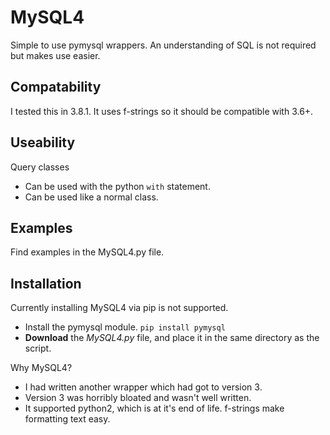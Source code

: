 # MySQL4
Simple to use pymysql wrappers. An understanding of SQL is not required but makes use easier.

## Compatability
I tested this in 3.8.1. It uses f-strings so it should be compatible with 3.6+.

## Useability
Query classes
- Can be used with the python `with` statement.
- Can be used like a normal class.

## Examples
Find examples in the MySQL4.py file.

## Installation
Currently installing MySQL4 via pip is not supported.

- Install the pymysql module. `pip install pymysql`
- **Download** the *MySQL4.py* file, and place it in the same directory as the script.

Why MySQL4?
- I had written another wrapper which had got to version 3.
- Version 3 was horribly bloated and wasn't well written.
- It supported python2, which is at it's end of life. f-strings make formatting text easy.
